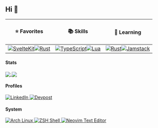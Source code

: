 ## Hi 👋 

| <h4>⭐ Favorites</h4> | <h4>📚 Skills</h4> | <h4>🌱 Learning</h4> |
|         :----:        |       :----:      |        :----:       |
| <div><a href="https://kit.svelte.dev"><img alt="SvelteKit" src="https://img.shields.io/badge/Framework-SvelteKit-informational?style=for-the-badge&logo=svelte&color=FF3E00" /></a><a href="https://www.rust-lang.org"><img alt="Rust" src="https://img.shields.io/badge/Language-Rust-informational?style=for-the-badge&logo=rust&color=f74b00&logoColor=f74b00" /></a></div> | <div><a href="https://www.typescriptlang.org"><img alt="TypeScript" src="https://img.shields.io/badge/Language-TypeScript-informational?style=for-the-badge&logo=typescript&color=3178C6" /></a><a href="https://www.lua.org"><img alt="Lua" src="https://img.shields.io/badge/Language-Lua-informational?style=for-the-badge&logo=lua&color=2C2D72&logoColor=2C2D72" /></a></div> | <div><a href="https://www.rust-lang.org"><img alt="Rust" src="https://img.shields.io/badge/Language-Rust-informational?style=for-the-badge&logo=rust&color=f74b00&logoColor=f74b00" /></a><a href="https://jamstack.org"><img alt="Jamstack" src="https://img.shields.io/badge/Architecture-Jamstack-informational?style=for-the-badge&logo=jamstack&color=F0047F&logoColor=F0047F" /></a></div> |

####  Stats 
<a href="#">
  <img align="center" src="https://github-readme-stats.vercel.app/api?username=ap-1&count_private=true&show_icons=true&theme=dark&line_height=27" />
</a>
<a href="#">
  <img align="center" src="https://github-readme-stats.vercel.app/api/top-langs/?username=ap-1&langs_count=3&theme=dark" />
</a>

#### Profiles
<div>
  <a href="https://www.linkedin.com/in/anish-pallati">
    <img alt="LinkedIn" src="https://img.shields.io/badge/LinkedIn-Connect%20with%20me-informational?style=for-the-badge&logo=linkedin&color=0A66C2&logoColor=0A66C2" />
  </a>
  <a href="https://devpost.com/anishpallati">
    <img alt="Devpost" src="https://img.shields.io/badge/Devpost-View%20%20my%20projects-informational?style=for-the-badge&logo=devpost&color=003E54&logoColor=003E54" />
  </a>
</div>

#### System
<div>
  <a href="https://archlinux.org">
    <img alt="Arch Linux" src="https://img.shields.io/badge/OS-Arch Linux-informational?style=for-the-badge&logo=arch%20linux&color=1793D1" />
  </a>
  <a href="https://ohmyz.sh">
    <img alt="ZSH Shell" src="https://img.shields.io/badge/Shell-Zsh-informational?style=for-the-badge&logo=gnu bash&color=4aae47&logoColor=4aae47" />
  </a>
  <a href="https://neovim.io">
    <img alt="Neovim Text Editor" src="https://img.shields.io/badge/Text%20Editor-Neovim-informational?style=for-the-badge&logo=neovim&color=57A143" />
  </a>
</div>

